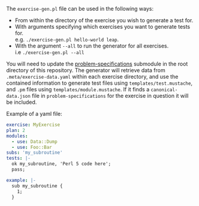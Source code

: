 The `exercise-gen.pl` file can be used in the following ways:
* From within the directory of the exercise you wish to generate a test for.
* With arguments specifying which exercises you want to generate tests for.  
  e.g. `./exercise-gen.pl hello-world leap`.
* With the argument `--all` to run the generator for all exercises.  
  i.e `./exercise-gen.pl --all`

You will need to update the [problem-specifications] submodule in the root directory of this repository.
The generator will retrieve data from `.meta/exercise-data.yaml` within each exercise directory, and use the contained information to generate test files using `templates/test.mustache`, and `.pm` files using `templates/module.mustache`.
If it finds a `canonical-data.json` file in `problem-specifications` for the exercise in question it will be included.

Example of a yaml file:
```yaml
exercise: MyExercise
plan: 2
modules:
  - use: Data::Dump
  - use: Foo::Bar
subs: 'my_subroutine'
tests: |-
  ok my_subroutine, 'Perl 5 code here';
  pass;

example: |-
  sub my_subroutine {
    1;
  }
```

[problem-specifications]: https://github.com/exercism/problem-specifications
